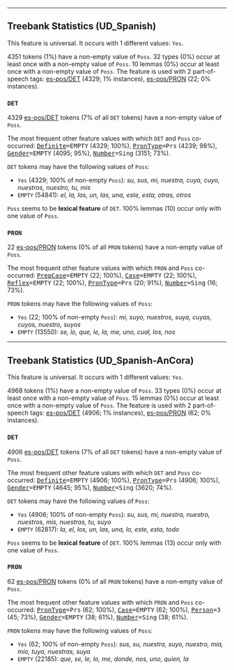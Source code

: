 

--------------------------------------------------------------------------------

## Treebank Statistics (UD_Spanish)

This feature is universal.
It occurs with 1 different values: `Yes`.

4351 tokens (1%) have a non-empty value of `Poss`.
32 types (0%) occur at least once with a non-empty value of `Poss`.
10 lemmas (0%) occur at least once with a non-empty value of `Poss`.
The feature is used with 2 part-of-speech tags: [es-pos/DET]() (4329; 1% instances), [es-pos/PRON]() (22; 0% instances).

### `DET`

4329 [es-pos/DET]() tokens (7% of all `DET` tokens) have a non-empty value of `Poss`.

The most frequent other feature values with which `DET` and `Poss` co-occurred: <tt><a href="Definite.html">Definite</a>=EMPTY</tt> (4329; 100%), <tt><a href="PronType.html">PronType</a>=Prs</tt> (4239; 98%), <tt><a href="Gender.html">Gender</a>=EMPTY</tt> (4095; 95%), <tt><a href="Number.html">Number</a>=Sing</tt> (3151; 73%).

`DET` tokens may have the following values of `Poss`:

* `Yes` (4329; 100% of non-empty `Poss`): <em>su, sus, mi, nuestra, cuya, cuyo, nuestros, nuestro, tu, mis</em>
* `EMPTY` (54841): <em>el, la, los, un, las, una, este, esta, otras, otros</em>

`Poss` seems to be **lexical feature** of `DET`. 100% lemmas (10) occur only with one value of `Poss`.

### `PRON`

22 [es-pos/PRON]() tokens (0% of all `PRON` tokens) have a non-empty value of `Poss`.

The most frequent other feature values with which `PRON` and `Poss` co-occurred: <tt><a href="PrepCase.html">PrepCase</a>=EMPTY</tt> (22; 100%), <tt><a href="Case.html">Case</a>=EMPTY</tt> (22; 100%), <tt><a href="Reflex.html">Reflex</a>=EMPTY</tt> (22; 100%), <tt><a href="PronType.html">PronType</a>=Prs</tt> (20; 91%), <tt><a href="Number.html">Number</a>=Sing</tt> (16; 73%).

`PRON` tokens may have the following values of `Poss`:

* `Yes` (22; 100% of non-empty `Poss`): <em>mi, suyo, nuestros, suya, cuyas, cuyos, nuestro, suyos</em>
* `EMPTY` (13550): <em>se, lo, que, le, la, me, uno, cual, los, nos</em>



--------------------------------------------------------------------------------

## Treebank Statistics (UD_Spanish-AnCora)

This feature is universal.
It occurs with 1 different values: `Yes`.

4968 tokens (1%) have a non-empty value of `Poss`.
33 types (0%) occur at least once with a non-empty value of `Poss`.
15 lemmas (0%) occur at least once with a non-empty value of `Poss`.
The feature is used with 2 part-of-speech tags: [es-pos/DET]() (4906; 1% instances), [es-pos/PRON]() (62; 0% instances).

### `DET`

4906 [es-pos/DET]() tokens (7% of all `DET` tokens) have a non-empty value of `Poss`.

The most frequent other feature values with which `DET` and `Poss` co-occurred: <tt><a href="Definite.html">Definite</a>=EMPTY</tt> (4906; 100%), <tt><a href="PronType.html">PronType</a>=Prs</tt> (4906; 100%), <tt><a href="Gender.html">Gender</a>=EMPTY</tt> (4645; 95%), <tt><a href="Number.html">Number</a>=Sing</tt> (3620; 74%).

`DET` tokens may have the following values of `Poss`:

* `Yes` (4906; 100% of non-empty `Poss`): <em>su, sus, mi, nuestra, nuestro, nuestros, mis, nuestras, tu, suyo</em>
* `EMPTY` (62817): <em>la, el, los, un, las, una, lo, este, esta, todo</em>

`Poss` seems to be **lexical feature** of `DET`. 100% lemmas (13) occur only with one value of `Poss`.

### `PRON`

62 [es-pos/PRON]() tokens (0% of all `PRON` tokens) have a non-empty value of `Poss`.

The most frequent other feature values with which `PRON` and `Poss` co-occurred: <tt><a href="PronType.html">PronType</a>=Prs</tt> (62; 100%), <tt><a href="Case.html">Case</a>=EMPTY</tt> (62; 100%), <tt><a href="Person.html">Person</a>=3</tt> (45; 73%), <tt><a href="Gender.html">Gender</a>=EMPTY</tt> (38; 61%), <tt><a href="Number.html">Number</a>=Sing</tt> (38; 61%).

`PRON` tokens may have the following values of `Poss`:

* `Yes` (62; 100% of non-empty `Poss`): <em>sus, su, nuestra, suyo, nuestro, mía, mío, tuya, nuestras, suya</em>
* `EMPTY` (22185): <em>que, se, le, lo, me, donde, nos, uno, quien, la</em>

